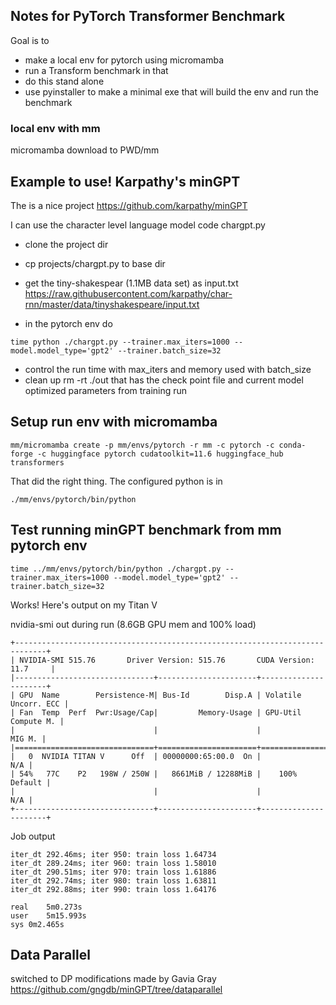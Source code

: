 ## Notes for PyTorch Transformer Benchmark

Goal is to

- make a local env for pytorch using micromamba
- run a Transform benchmark in that
- do this stand alone
- use pyinstaller to make a minimal exe that will build the env and run the benchmark

### local env with mm

micromamba download to PWD/mm

## Example to use! Karpathy's minGPT

The is a nice project
https://github.com/karpathy/minGPT

I can use the character level language model code chargpt.py

- clone the project dir
- cp projects/chargpt.py to base dir
- get the tiny-shakespear (1.1MB data set) as input.txt
  https://raw.githubusercontent.com/karpathy/char-rnn/master/data/tinyshakespeare/input.txt

- in the pytorch env do

```
time python ./chargpt.py --trainer.max_iters=1000 --model.model_type='gpt2' --trainer.batch_size=32
```

- control the run time with max_iters and memory used with batch_size
- clean up rm -rt ./out that has the check point file and current model optimized parameters from training run

## Setup run env with micromamba

```
mm/micromamba create -p mm/envs/pytorch -r mm -c pytorch -c conda-forge -c huggingface pytorch cudatoolkit=11.6 huggingface_hub transformers
```

That did the right thing. The configured python is in

```
./mm/envs/pytorch/bin/python
```

## Test running minGPT benchmark from mm pytorch env

```
time ../mm/envs/pytorch/bin/python ./chargpt.py --trainer.max_iters=1000 --model.model_type='gpt2' --trainer.batch_size=32
```

Works! Here's output on my Titan V

nvidia-smi out during run (8.6GB GPU mem and 100% load)

```
+-----------------------------------------------------------------------------+
| NVIDIA-SMI 515.76       Driver Version: 515.76       CUDA Version: 11.7     |
|-------------------------------+----------------------+----------------------+
| GPU  Name        Persistence-M| Bus-Id        Disp.A | Volatile Uncorr. ECC |
| Fan  Temp  Perf  Pwr:Usage/Cap|         Memory-Usage | GPU-Util  Compute M. |
|                               |                      |               MIG M. |
|===============================+======================+======================|
|   0  NVIDIA TITAN V      Off  | 00000000:65:00.0  On |                  N/A |
| 54%   77C    P2   198W / 250W |   8661MiB / 12288MiB |    100%      Default |
|                               |                      |                  N/A |
+-------------------------------+----------------------+----------------------+
```

Job output

```
iter_dt 292.46ms; iter 950: train loss 1.64734
iter_dt 289.24ms; iter 960: train loss 1.58010
iter_dt 290.51ms; iter 970: train loss 1.61886
iter_dt 292.74ms; iter 980: train loss 1.63811
iter_dt 292.88ms; iter 990: train loss 1.64176

real	5m0.273s
user	5m15.993s
sys	0m2.465s

```

## Data Parallel

switched to DP modifications made by
Gavia Gray https://github.com/gngdb/minGPT/tree/dataparallel
